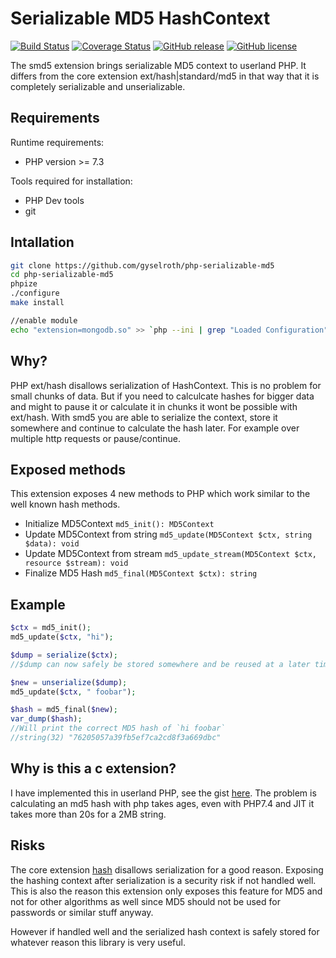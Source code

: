 # Serializable MD5 HashContext
[![Build Status](https://travis-ci.org/gyselroth/php-serializbale-md5.svg)](https://travis-ci.org/gyselroth/php-serializbale-md5)
[![Coverage Status](https://coveralls.io/repos/github/gyselroth/php-serializable-md5/badge.svg?branch=master)](https://coveralls.io/github/gyselroth/php-serializable-md5?branch=master)
[![GitHub release](https://img.shields.io/github/release/gyselroth/php-serializable-md5.svg)](https://github.com/gyselroth/php-serializable-md5/releases)
[![GitHub license](https://img.shields.io/badge/license-MIT-blue.svg)](https://raw.githubusercontent.com/gyselroth/php-serializbale-md5/master/LICENSE)

The smd5 extension brings serializable MD5 context to userland PHP.
It differs from the core extension ext/hash|standard/md5 in that way that it is completely serializable and unserializable.

## Requirements

Runtime requirements:
* PHP version >= 7.3

Tools required for installation:
* PHP Dev tools
* git

## Intallation

```sh
git clone https://github.com/gyselroth/php-serializable-md5
cd php-serializable-md5
phpize
./configure
make install

//enable module
echo "extension=mongodb.so" >> `php --ini | grep "Loaded Configuration" | sed -e "s|.*:\s*||"`
```

## Why?
PHP ext/hash disallows serialization of HashContext. This is no problem for small chunks of data.
But if you need to calculcate hashes for bigger data and might to pause it or calculate it in chunks it wont be 
possible with ext/hash. With smd5 you are able to serialize the context, store it somewhere and continue to calculate the hash later.
For example over multiple http requests or pause/continue.


## Exposed methods

This extension exposes 4 new methods to PHP which work similar to the well known hash methods.

* Initialize MD5Context `md5_init(): MD5Context`
* Update MD5Context from string `md5_update(MD5Context $ctx, string $data): void`
* Update MD5Context from stream `md5_update_stream(MD5Context $ctx, resource $stream): void`
* Finalize MD5 Hash `md5_final(MD5Context $ctx): string`

## Example

```php
$ctx = md5_init();
md5_update($ctx, "hi");

$dump = serialize($ctx);
//$dump can now safely be stored somewhere and be reused at a later time

$new = unserialize($dump);
md5_update($ctx, " foobar");

$hash = md5_final($new);
var_dump($hash);
//Will print the correct MD5 hash of `hi foobar`
//string(32) "76205057a39fb5ef7ca2cd8f3a669dbc"
```

## Why is this a c extension?

I have implemented this in userland PHP, see the gist [here](https://gist.github.com/raffis/3362374991ed1493abd5ebcc3d465cf0#file-php).
The problem is calculating an md5 hash with php takes ages, even with PHP7.4 and JIT it takes more than 20s for a 2MB string.

## Risks

The core extension [hash](https://www.php.net/manual/en/book.hash.php) disallows serialization for a good reason. 
Exposing the hashing context after serialization is a security risk if not handled well.
This is also the reason this extension only exposes this feature for MD5 and not for other algorithms as well since
MD5 should not be used for passwords or similar stuff anyway.

However if handled well and the serialized hash context is safely stored for whatever reason this library is very useful.
